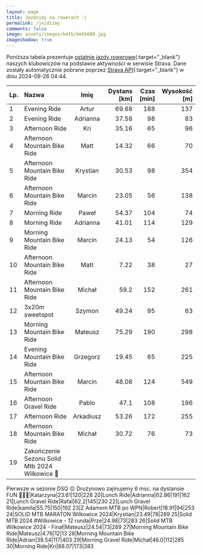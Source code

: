 ```yaml
---
layout: page
title: Jeździmy na rowerach :)
permalink: /jezdzimy
comments: false
image: assets/images/kmtb/kmtb008.jpg
imageshadow: true
---
```


Poniższa tabela prezentuje [ostatnie jazdy rowerowe](https://www.strava.com/clubs/336381){:target="_blank"} naszych klubowiczów na podstawie aktywności w serwisie Strava. Dane zostały automatycznie pobrane poprzez [Strava API](https://developers.strava.com/docs/reference/#api-Clubs-getClubActivitiesById){:target="_blank"} w dniu 2024-09-26 04:44.

Lp. | Nazwa | Imię | Dystans [km] | Czas [min] | Wysokość [m]
:--- | :--- | :---: | ---: | ---: | ---:
1|Evening Ride|Artur|69.68|188|137
2|Evening Ride|Adrianna|37.58|98|83
3|Afternoon Ride|Kri|35.16|65|96
4|Afternoon Mountain Bike Ride|Matt|14.32|66|70
5|Afternoon Mountain Bike Ride|Krystian|30.53|98|354
6|Afternoon Mountain Bike Ride|Marcin|23.05|56|138
7|Morning Ride|Paweł|54.37|104|74
8|Morning Ride|Adrianna|41.01|114|129
9|Morning Mountain Bike Ride|Marcin|24.13|54|126
10|Afternoon Mountain Bike Ride|Matt|7.22|38|27
11|Afternoon Mountain Bike Ride|Michał|59.2|152|261
12|3x20m sweetspot|Szymon|49.24|95|63
13|Morning Mountain Bike Ride|Mateusz|75.29|190|298
14|Evening Mountain Bike Ride|Grzegorz|19.45|65|225
15|Afternoon Mountain Bike Ride|Marcin|48.08|124|549
16|Afternoon Gravel Ride|Pablo|47.1|108|196
17|Afternoon Ride|Arkadiusz|53.26|172|255
18|Afternoon Mountain Bike Ride|Michał|30.72|76|73
19|Zakończenie Sezonu Solid Mtb 2024  Wilkowice 🚴
Pierwsze w sezonie DSQ 😔
Drużynowo zajmujemy 6 msc. na dystansie FUN 💪🔥🚴|Katarzyna|23.61|120|228
20|Lunch Ride|Adrianna|62.86|191|162
21|Lunch Gravel Ride|Rafal|62.2|145|230
22|Lunch Gravel Ride|kamila|55.75|150|192
23|Z Adamem MTB po WPN|Robert|18.91|94|253
24|SOLID MTB MARATON Wilkowice 2024|Krystian|23.49|78|289
25|Solid MTB 2024 #Wilkowice - 12 runda|Prze|24.98|73|283
26|Solid MTB Wilkowice 2024 - Finał|Mateusz|24.54|73|289
27|Morning Mountain Bike Ride|Mateusz|4.76|12|13
28|Morning Mountain Bike Ride|Adrian|39.54|117|403
29|Morning Gravel Ride|Michał|46.0|112|285
30|Morning Ride|Kri|88.07|173|383
